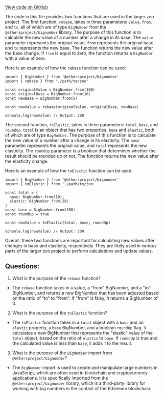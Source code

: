 [View code on GitHub](zoo-labs/zoo/blob/master/zdk/src/functions/rebase.ts)

The code in this file provides two functions that are used in the larger zoo project. The first function, `rebase`, takes in three parameters: `value`, `from`, and `to`, all of which are of type `BigNumber` from the `@ethersproject/bignumber` library. The purpose of this function is to calculate the new value of a number after a change in its base. The `value` parameter represents the original value, `from` represents the original base, and `to` represents the new base. The function returns the new value after the base change. If `from` is equal to zero, the function returns a `BigNumber` with a value of zero.

Here is an example of how the `rebase` function can be used:

```
import { BigNumber } from '@ethersproject/bignumber'
import { rebase } from './path/to/zoo'

const originalValue = BigNumber.from(100)
const originalBase = BigNumber.from(10)
const newBase = BigNumber.from(5)

const newValue = rebase(originalValue, originalBase, newBase)

console.log(newValue) // Output: 200
```

The second function, `toElastic`, takes in three parameters: `total`, `base`, and `roundUp`. `total` is an object that has two properties, `base` and `elastic`, both of which are of type `BigNumber`. The purpose of this function is to calculate the new value of a number after a change in its elasticity. The `base` parameter represents the original value, and `total` represents the new elasticity. The `roundUp` parameter is a boolean that determines whether the result should be rounded up or not. The function returns the new value after the elasticity change.

Here is an example of how the `toElastic` function can be used:

```
import { BigNumber } from '@ethersproject/bignumber'
import { toElastic } from './path/to/zoo'

const total = {
  base: BigNumber.from(10),
  elastic: BigNumber.from(20)
}
const base = BigNumber.from(100)
const roundUp = true

const newValue = toElastic(total, base, roundUp)

console.log(newValue) // Output: 200
```

Overall, these two functions are important for calculating new values after changes in base and elasticity, respectively. They are likely used in various parts of the larger zoo project to perform calculations and update values.
## Questions: 
 1. What is the purpose of the `rebase` function?
- The `rebase` function takes in a value, a "from" BigNumber, and a "to" BigNumber, and returns a new BigNumber that has been adjusted based on the ratio of "to" to "from". If "from" is falsy, it returns a BigNumber of 0.

2. What is the purpose of the `toElastic` function?
- The `toElastic` function takes in a `total` object with a `base` and an `elastic` property, a `base` BigNumber, and a boolean `roundUp` flag. It calculates a new BigNumber that represents the "elastic" value of the `total` object, based on the ratio of `elastic` to `base`. If `roundUp` is true and the calculated value is less than `base`, it adds 1 to the result.

3. What is the purpose of the `BigNumber` import from `@ethersproject/bignumber`?
- The `BigNumber` import is used to create and manipulate large numbers in JavaScript, which are often used in blockchain and cryptocurrency applications. It is specifically imported from the `@ethersproject/bignumber` library, which is a third-party library for working with big numbers in the context of the Ethereum blockchain.